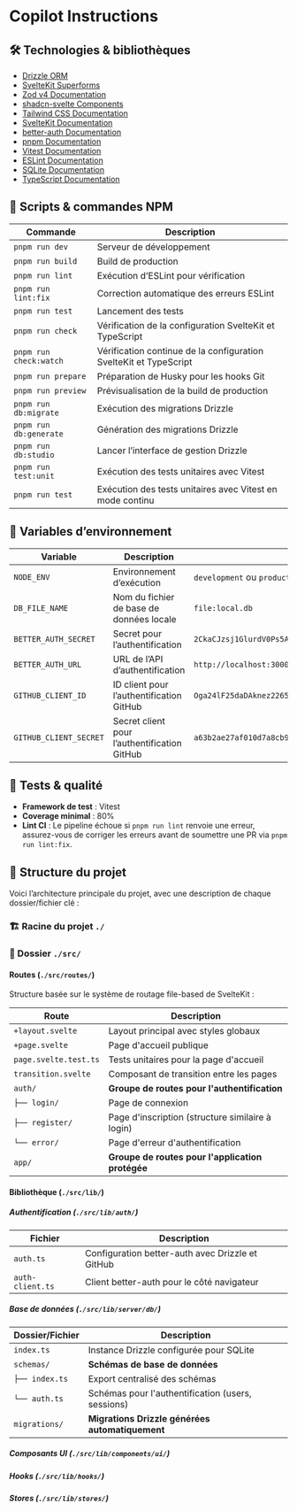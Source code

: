 # Copilot Instructions

## 🛠️ Technologies & bibliothèques

- [Drizzle ORM](https://orm.drizzle.team/docs/overview)
- [SvelteKit Superforms](https://superforms.rocks/get-started/zod4)
- [Zod v4 Documentation](https://zod.dev/v4)
- [shadcn-svelte Components](https://www.shadcn-svelte.com/docs/components)
- [Tailwind CSS Documentation](https://tailwindcss.com/docs)
- [SvelteKit Documentation](https://kit.svelte.dev/docs/introduction)
- [better-auth Documentation](https://www.better-auth.com/docs/introduction)
- [pnpm Documentation](https://pnpm.io/)
- [Vitest Documentation](https://vitest.dev/guide/)
- [ESLint Documentation](https://eslint.org/docs/latest/)
- [SQLite Documentation](https://www.sqlite.org/docs.html)
- [TypeScript Documentation](https://www.typescriptlang.org/docs/)

## 🚀 Scripts & commandes NPM

| Commande               | Description                                                       |
| ---------------------- | ----------------------------------------------------------------- |
| `pnpm run dev`         | Serveur de développement                                          |
| `pnpm run build`       | Build de production                                               |
| `pnpm run lint`        | Exécution d’ESLint pour vérification                              |
| `pnpm run lint:fix`    | Correction automatique des erreurs ESLint                         |
| `pnpm run test`        | Lancement des tests                                               |
| `pnpm run check`       | Vérification de la configuration SvelteKit et TypeScript          |
| `pnpm run check:watch` | Vérification continue de la configuration SvelteKit et TypeScript |
| `pnpm run prepare`     | Préparation de Husky pour les hooks Git                           |
| `pnpm run preview`     | Prévisualisation de la build de production                        |
| `pnpm run db:migrate`  | Exécution des migrations Drizzle                                  |
| `pnpm run db:generate` | Génération des migrations Drizzle                                 |
| `pnpm run db:studio`   | Lancer l’interface de gestion Drizzle                             |
| `pnpm run test:unit`   | Exécution des tests unitaires avec Vitest                         |
| `pnpm run test`        | Exécution des tests unitaires avec Vitest en mode continu         |

## 🔐 Variables d’environnement

| Variable               | Description                                  | Exemple                                                                                                                            |
| ---------------------- | -------------------------------------------- | ---------------------------------------------------------------------------------------------------------------------------------- |
| `NODE_ENV`             | Environnement d’exécution                    | `development` ou `production`                                                                                                      |
| `DB_FILE_NAME`         | Nom du fichier de base de données locale     | `file:local.db`                                                                                                                    |
| `BETTER_AUTH_SECRET`   | Secret pour l’authentification               | `2CkaCJzsj1GlurdV0Ps5AraemQJrtv3a`                                                                                                 |
| `BETTER_AUTH_URL`      | URL de l’API d’authentification              | `http://localhost:3000`                                                                                                            |
| `GITHUB_CLIENT_ID`     | ID client pour l’authentification GitHub     | `Oga24lF25daDAknez2265`                                                                                                            |
| `GITHUB_CLIENT_SECRET` | Secret client pour l’authentification GitHub | `a63b2ae27af010d7a8cb9faf726dcccc38edb092b169a419dab4459b9504fdd1ee88a1d0f96b42bcac18084823beace6feae9e1f2f7ed1c20e72dae3c6a8a155` |

## 🧪 Tests & qualité

- **Framework de test** : Vitest
- **Coverage minimal** : 80%
- **Lint CI** : Le pipeline échoue si `pnpm run lint` renvoie une erreur, assurez-vous de corriger les erreurs avant de soumettre une PR via `pnpm run lint:fix`.

## 📂 Structure du projet

Voici l’architecture principale du projet, avec une description de chaque dossier/fichier clé :

### 🏗️ Racine du projet `./`

### 📁 Dossier `./src/`

#### **Routes (`./src/routes/`)**
Structure basée sur le système de routage file-based de SvelteKit :

| Route                    | Description                                          |
| ------------------------ | ---------------------------------------------------- |
| `+layout.svelte`         | Layout principal avec styles globaux                 |
| `+page.svelte`           | Page d'accueil publique                             |
| `page.svelte.test.ts`    | Tests unitaires pour la page d'accueil              |
| `transition.svelte`      | Composant de transition entre les pages             |
| `auth/`                  | **Groupe de routes pour l'authentification**        |
| `├── login/`             | Page de connexion                                    |
| `├── register/`          | Page d'inscription (structure similaire à login)    |
| `└── error/`             | Page d'erreur d'authentification                    |
| `app/`                   | **Groupe de routes pour l'application protégée**    |

#### **Bibliothèque (`./src/lib/`)**

##### **Authentification (`./src/lib/auth/`)**
| Fichier                  | Description                                          |
| ------------------------ | ---------------------------------------------------- |
| `auth.ts`                | Configuration better-auth avec Drizzle et GitHub    |
| `auth-client.ts`         | Client better-auth pour le côté navigateur          |

##### **Base de données (`./src/lib/server/db/`)**
| Dossier/Fichier          | Description                                          |
| ------------------------ | ---------------------------------------------------- |
| `index.ts`               | Instance Drizzle configurée pour SQLite             |
| `schemas/`               | **Schémas de base de données**                      |
| `├── index.ts`           | Export centralisé des schémas                       |
| `└── auth.ts`            | Schémas pour l'authentification (users, sessions)   |
| `migrations/`            | **Migrations Drizzle générées automatiquement**     |

##### **Composants UI (`./src/lib/components/ui/`)**

##### **Hooks (`./src/lib/hooks/`)**

##### **Stores (`./src/lib/stores/`)**

